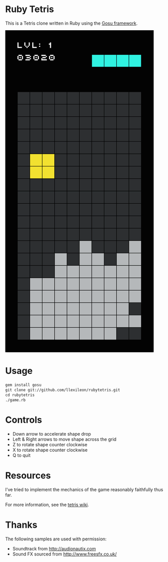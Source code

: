 # Ruby Tetris

This is a Tetris clone written in Ruby using the [Gosu framework](http://code.google.com/p/gosu/).

![Screenshot](https://raw.githubusercontent.com/llexileon/rubytetris/master/assets/screen1.png)

# Usage

    gem install gosu
    git clone git://github.com/llexileon/rubytetris.git
    cd rubytetris
    ./game.rb

# Controls

* Down arrow to accelerate shape drop
* Left & Right arrows to move shape across the grid
* Z to rotate shape counter clockwise
* X to rotate shape counter clockwise
* Q to quit


# Resources

I've tried to implement the mechanics of the game reasonably faithfully thus far.

For more information, see the [tetris wiki](http://en.wikipedia.org/wiki/tetris_(video_game)).

# Thanks

The following samples are used with permission:

* Soundtrack from http://audionautix.com
* Sound FX sourced from http://www.freesfx.co.uk/